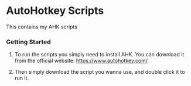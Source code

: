 # AutoHotkey Scripts

This contains my AHK scripts

### Getting Started

1. To run the scripts you simply need to install AHK.
You can download it from the official website: https://www.autohotkey.com/

2. Then simply download the script you wanna use, and double click it to run it.
